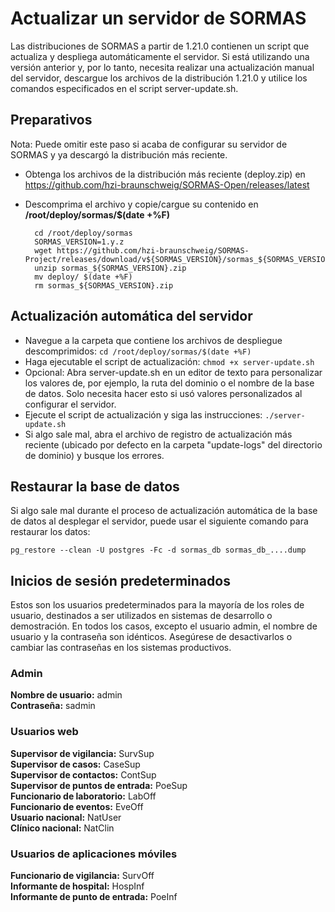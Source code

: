 # Actualizar un servidor de SORMAS
Las distribuciones de SORMAS a partir de 1.21.0 contienen un script que actualiza y despliega automáticamente el servidor. Si está utilizando una versión anterior y, por lo tanto, necesita realizar una actualización manual del servidor, descargue los archivos de la distribución 1.21.0 y utilice los comandos especificados en el script server-update.sh.

## Preparativos
Nota: Puede omitir este paso si acaba de configurar su servidor de SORMAS y ya descargó la distribución más reciente.

* Obtenga los archivos de la distribución más reciente (deploy.zip) en https://github.com/hzi-braunschweig/SORMAS-Open/releases/latest
* Descomprima el archivo y copie/cargue su contenido en **/root/deploy/sormas/$(date +%F)**
        
		cd /root/deploy/sormas
		SORMAS_VERSION=1.y.z
		wget https://github.com/hzi-braunschweig/SORMAS-Project/releases/download/v${SORMAS_VERSION}/sormas_${SORMAS_VERSION}.zip
		unzip sormas_${SORMAS_VERSION}.zip
		mv deploy/ $(date +%F)
		rm sormas_${SORMAS_VERSION}.zip
## Actualización automática del servidor
* Navegue a la carpeta que contiene los archivos de despliegue descomprimidos:
``cd /root/deploy/sormas/$(date +%F)``
* Haga ejecutable el script de actualización:
``chmod +x server-update.sh``
* Opcional: Abra server-update.sh en un editor de texto para personalizar los valores de, por ejemplo, la ruta del dominio o el nombre de la base de datos. Solo necesita hacer esto si usó valores personalizados al configurar el servidor.
* Ejecute el script de actualización y siga las instrucciones:
``./server-update.sh``
* Si algo sale mal, abra el archivo de registro de actualización más reciente (ubicado por defecto en la carpeta "update-logs" del directorio de dominio) y busque los errores.

## Restaurar la base de datos
Si algo sale mal durante el proceso de actualización automática de la base de datos al desplegar el servidor, puede usar el siguiente comando para restaurar los datos:

``pg_restore --clean -U postgres -Fc -d sormas_db sormas_db_....dump``

## Inicios de sesión predeterminados
Estos son los usuarios predeterminados para la mayoría de los roles de usuario, destinados a ser utilizados en sistemas de desarrollo o demostración. En todos los casos, excepto el usuario admin, el nombre de usuario y la contraseña son idénticos. Asegúrese de desactivarlos o cambiar las contraseñas en los sistemas productivos.

### Admin
**Nombre de usuario:** admin  
**Contraseña:** sadmin

### Usuarios web
**Supervisor de vigilancia:** SurvSup  
**Supervisor de casos:** CaseSup  
**Supervisor de contactos:** ContSup  
**Supervisor de puntos de entrada:** PoeSup  
**Funcionario de laboratorio:** LabOff  
**Funcionario de eventos:** EveOff  
**Usuario nacional:** NatUser  
**Clínico nacional:** NatClin  

### Usuarios de aplicaciones móviles
**Funcionario de vigilancia:** SurvOff  
**Informante de hospital:** HospInf  
**Informante de punto de entrada:** PoeInf  
